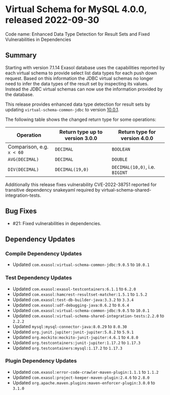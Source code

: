 # Virtual Schema for MySQL 4.0.0, released 2022-09-30

Code name: Enhanced Data Type Detection for Result Sets and Fixed Vulnerabilities in Dependencies

## Summary

Starting with version 7.1.14 Exasol database uses the capabilities reported by each virtual schema to provide select list data types for each push down request. Based on this information the JDBC virtual schemas no longer need to infer the data types of the result set by inspecting its values. Instead the JDBC virtual schemas can now use the information provided by the database.

This release provides enhanced data type detection for result sets by updating `virtual-schema-common-jdbc` to version [10.0.1](https://github.com/exasol/virtual-schema-common-jdbc/releases/tag/10.0.1).

The following table shows the changed return type for some operations:

| Operation | Return type up to version 3.0.0 | Return type for version 4.0.0  |
|-----------|---------------------------------|--------------------------------|
| Comparison, e.g. `x < 60` | `DECIMAL`| `BOOLEAN` |
| `AVG(DECIMAL)`            | `DECIMAL`| `DOUBLE`  |
| `DIV(DECIMAL)`            | `DECIMAL(19,0)`| `DECIMAL(10,0)`, i.e. `BIGINT` |

Additionally this release fixes vulnerability CVE-2022-38751 reported for transitive dependency snakeyaml required by virtual-schema-shared-integration-tests.

## Bug Fixes

* #21: Fixed vulnerabilities in dependencies.

## Dependency Updates

### Compile Dependency Updates

* Updated `com.exasol:virtual-schema-common-jdbc:9.0.5` to `10.0.1`

### Test Dependency Updates

* Updated `com.exasol:exasol-testcontainers:6.1.1` to `6.2.0`
* Updated `com.exasol:hamcrest-resultset-matcher:1.5.1` to `1.5.2`
* Updated `com.exasol:test-db-builder-java:3.3.2` to `3.3.4`
* Updated `com.exasol:udf-debugging-java:0.6.2` to `0.6.4`
* Updated `com.exasol:virtual-schema-common-jdbc:9.0.5` to `10.0.1`
* Updated `com.exasol:virtual-schema-shared-integration-tests:2.2.0` to `2.2.2`
* Updated `mysql:mysql-connector-java:8.0.29` to `8.0.30`
* Updated `org.junit.jupiter:junit-jupiter:5.8.2` to `5.9.1`
* Updated `org.mockito:mockito-junit-jupiter:4.6.1` to `4.8.0`
* Updated `org.testcontainers:junit-jupiter:1.17.2` to `1.17.3`
* Updated `org.testcontainers:mysql:1.17.2` to `1.17.3`

### Plugin Dependency Updates

* Updated `com.exasol:error-code-crawler-maven-plugin:1.1.1` to `1.1.2`
* Updated `com.exasol:project-keeper-maven-plugin:2.4.6` to `2.8.0`
* Updated `org.apache.maven.plugins:maven-enforcer-plugin:3.0.0` to `3.1.0`
